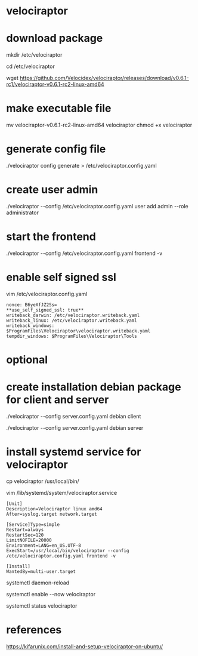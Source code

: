 # velociraptor

# download package
mkdir /etc/velociraptor

cd /etc/velociraptor

wget https://github.com/Velocidex/velociraptor/releases/download/v0.6.1-rc1/velociraptor-v0.6.1-rc2-linux-amd64

# make executable file
mv velociraptor-v0.6.1-rc2-linux-amd64 velociraptor
chmod +x velociraptor

# generate config file
./velociraptor config generate > /etc/velociraptor.config.yaml

# create user admin
./velociraptor --config /etc/velociraptor.config.yaml user add admin --role administrator

# start the frontend
./velociraptor --config /etc/velociraptor.config.yaml frontend -v

# enable self signed ssl
vim /etc/velociraptor.config.yaml

    nonce: B6yeXfJZ2Ss=
    **use_self_signed_ssl: true**
    writeback_darwin: /etc/velociraptor.writeback.yaml
    writeback_linux: /etc/velociraptor.writeback.yaml
    writeback_windows: $ProgramFiles\Velociraptor\velociraptor.writeback.yaml
    tempdir_windows: $ProgramFiles\Velociraptor\Tools


# optional
# create installation debian package for client and server
./velociraptor --config server.config.yaml debian client

./velociraptor --config server.config.yaml debian server
# install systemd service for velociraptor

cp velociraptor /usr/local/bin/

vim /lib/systemd/system/velociraptor.service

    [Unit]
    Description=Velociraptor linux amd64
    After=syslog.target network.target
    
    [Service]Type=simple
    Restart=always
    RestartSec=120
    LimitNOFILE=20000
    Environment=LANG=en_US.UTF-8
    ExecStart=/usr/local/bin/velociraptor --config /etc/velociraptor.config.yaml frontend -v

    [Install]
    WantedBy=multi-user.target




systemctl daemon-reload

systemctl enable --now velociraptor 

systemctl status velociraptor

# references
https://kifarunix.com/install-and-setup-velociraptor-on-ubuntu/
